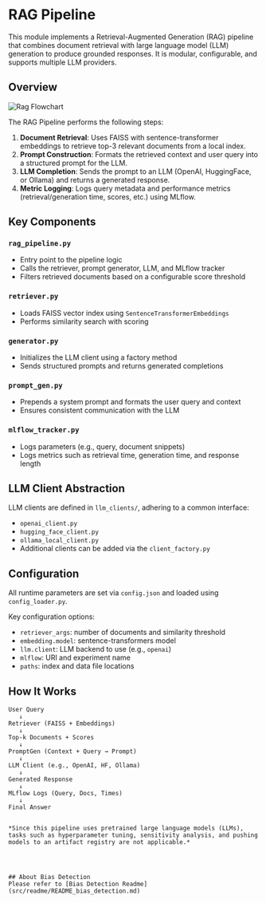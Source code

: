 # RAG Pipeline

This module implements a Retrieval-Augmented Generation (RAG) pipeline that combines document retrieval with large language model (LLM) generation to produce grounded responses. It is modular, configurable, and supports multiple LLM providers.

## Overview

![Rag Flowchart](Rag_flowchart.drawio.png)

The RAG Pipeline performs the following steps:

1. **Document Retrieval**: Uses FAISS with sentence-transformer embeddings to retrieve top-3 relevant documents from a local index.
2. **Prompt Construction**: Formats the retrieved context and user query into a structured prompt for the LLM.
3. **LLM Completion**: Sends the prompt to an LLM (OpenAI, HuggingFace, or Ollama) and returns a generated response.
4. **Metric Logging**: Logs query metadata and performance metrics (retrieval/generation time, scores, etc.) using MLflow.

## Key Components

### `rag_pipeline.py`

- Entry point to the pipeline logic
- Calls the retriever, prompt generator, LLM, and MLflow tracker
- Filters retrieved documents based on a configurable score threshold

### `retriever.py`

- Loads FAISS vector index using `SentenceTransformerEmbeddings`
- Performs similarity search with scoring

### `generator.py`

- Initializes the LLM client using a factory method
- Sends structured prompts and returns generated completions

### `prompt_gen.py`

- Prepends a system prompt and formats the user query and context
- Ensures consistent communication with the LLM

### `mlflow_tracker.py`

- Logs parameters (e.g., query, document snippets)
- Logs metrics such as retrieval time, generation time, and response length

## LLM Client Abstraction

LLM clients are defined in `llm_clients/`, adhering to a common interface:

- `openai_client.py`
- `hugging_face_client.py`
- `ollama_local_client.py`
- Additional clients can be added via the `client_factory.py`

## Configuration

All runtime parameters are set via `config.json` and loaded using `config_loader.py`.

Key configuration options:

- `retriever_args`: number of documents and similarity threshold
- `embedding.model`: sentence-transformers model
- `llm.client`: LLM backend to use (e.g., `openai`)
- `mlflow`: URI and experiment name
- `paths`: index and data file locations

## How It Works

```text
User Query
   ↓
Retriever (FAISS + Embeddings)
   ↓
Top-k Documents + Scores
   ↓
PromptGen (Context + Query → Prompt)
   ↓
LLM Client (e.g., OpenAI, HF, Ollama)
   ↓
Generated Response
   ↓
MLflow Logs (Query, Docs, Times)
   ↓
Final Answer


*Since this pipeline uses pretrained large language models (LLMs), tasks such as hyperparameter tuning, sensitivity analysis, and pushing models to an artifact registry are not applicable.*  
 



## About Bias Detection
Please refer to [Bias Detection Readme](src/readme/README_bias_detection.md)

